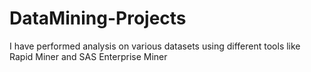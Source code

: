 # DataMining-Projects
I have performed analysis on various datasets using different tools like Rapid Miner and SAS Enterprise Miner
